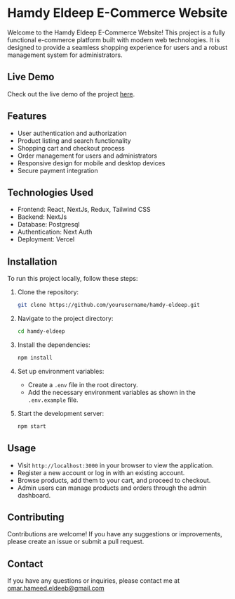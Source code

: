 # Hamdy Eldeep E-Commerce Website

Welcome to the Hamdy Eldeep E-Commerce Website! This project is a fully functional e-commerce platform built with modern web technologies. It is designed to provide a seamless shopping experience for users and a robust management system for administrators.

## Live Demo

Check out the live demo of the project [here](https://hamdy-eldeep.vercel.app/).

## Features

- User authentication and authorization
- Product listing and search functionality
- Shopping cart and checkout process
- Order management for users and administrators
- Responsive design for mobile and desktop devices
- Secure payment integration

## Technologies Used

- Frontend: React, NextJs, Redux, Tailwind CSS
- Backend: NextJs
- Database: Postgresql
- Authentication: Next Auth
- Deployment: Vercel

## Installation

To run this project locally, follow these steps:

1. Clone the repository:
   ```bash
   git clone https://github.com/yourusername/hamdy-eldeep.git
   ```
2. Navigate to the project directory:
   ```bash
   cd hamdy-eldeep
   ```
3. Install the dependencies:
   ```bash
   npm install
   ```
4. Set up environment variables:

   - Create a `.env` file in the root directory.
   - Add the necessary environment variables as shown in the `.env.example` file.

5. Start the development server:
   ```bash
   npm start
   ```

## Usage

- Visit `http://localhost:3000` in your browser to view the application.
- Register a new account or log in with an existing account.
- Browse products, add them to your cart, and proceed to checkout.
- Admin users can manage products and orders through the admin dashboard.

## Contributing

Contributions are welcome! If you have any suggestions or improvements, please create an issue or submit a pull request.

## Contact

If you have any questions or inquiries, please contact me at omar.hameed.eldeeb@gmail.com

